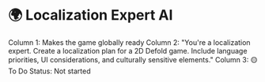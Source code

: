 # 🌍 Localization Expert AI

Column 1: Makes the game globally ready
Column 2: "You're a localization expert. Create a localization plan for a 2D Defold game. Include language priorities, UI considerations, and culturally sensitive elements."
Column 3: 🟡 To Do
Status: Not started